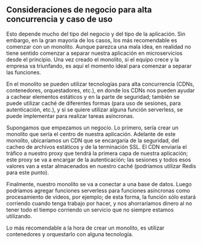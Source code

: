 ## Consideraciones de negocio para alta concurrencia y caso de uso
Esto depende mucho del tipo del negocio y del tipo de la aplicación. Sin embargo, en la gran mayoría de los casos, los más recomendable es comenzar con un monolito. Aunque parezca una mala idea, en realidad no tiene sentido comenzar a separar nuestra aplicación en microservicios desde el principio. Una vez creado el monolito, si el equipo crece y la empresa va triunfando, es aquí el momento ideal para comenzar a separar las funciones.


En el monolito se pueden utilizar tecnologías para alta concurrencia (CDNs, contenedores, orquestadores, etc.), en donde los CDNs nos pueden ayudar a cachear elementos estáticos y en la parte de seguridad; también se puede utilizar caché de diferentes formas (para uso de sesiones, para autenticación, etc.), y si se quiere utilizar alguna función serverless, se puede implementar para realizar tareas asíncronas.


Supongamos que empezamos un negocio. Lo primero, sería crear un monolito que sería el centro de nuestra aplicación. Adelante de este monolito, ubicaríamos un CDN que se encargaría de la seguridad, del cacheo de archivos estáticos y de la terminación SSL. El CDN enviaría el tráfico a nuestro proxy que tendrá la primera capa de nuestra aplicación; este proxy se va a encargar de la autenticación; las sesiones y todos esos valores van a estar almacenados en nuestro caché (podríamos utilizar Redis para este punto). 

Finalmente, nuestro monolito se va a conectar a una base de datos. Luego podríamos agregar funciones serverless para funciones asíncronas como procesamiento de videos, por ejemplo; de esta forma, la función sólo estará corriendo cuando tenga trabajo por hacer, y nos ahorraríamos dinero al no tener todo el tiempo corriendo un servicio que no siempre estamos utilizando.


Lo más recomendable a la hora de crear un monolito, es utilizar contenedores y orquestarlo con alguna tecnología.